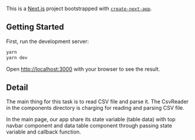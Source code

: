 This is a [Next.js](https://nextjs.org/) project bootstrapped with [`create-next-app`](https://github.com/vercel/next.js/tree/canary/packages/create-next-app).

## Getting Started

First, run the development server:

```bash
yarn
yarn dev
```

Open [http://localhost:3000](http://localhost:3000) with your browser to see the result.

## Detail

The main thing for this task is to read CSV file and parse it.
The CsvReader in the components directory is charging for reading and parsing CSV file.<br/>

In the main page, our app share its state variable (table data) with top navbar component and data table component through passing state variable and callback function.
